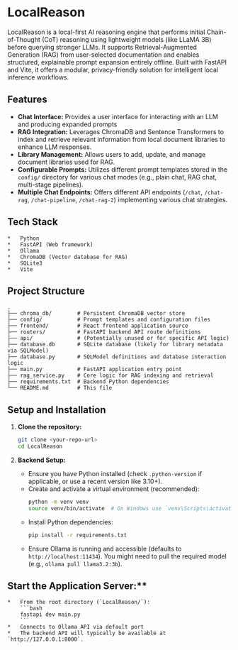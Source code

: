 # LocalReason

LocalReason is a local-first AI reasoning engine that performs initial Chain-of-Thought (CoT) reasoning using lightweight models (like LLaMA 3B) before querying stronger LLMs. It supports Retrieval-Augmented Generation (RAG) from user-selected documentation and enables structured, explainable prompt expansion entirely offline. Built with FastAPI and Vite, it offers a modular, privacy-friendly solution for intelligent local inference workflows.

## Features

*   **Chat Interface:** Provides a user interface for interacting with an LLM and producing expanded prompts
*   **RAG Integration:** Leverages ChromaDB and Sentence Transformers to index and retrieve relevant information from local document libraries to enhance LLM responses.
*   **Library Management:** Allows users to add, update, and manage document libraries used for RAG.
*   **Configurable Prompts:** Utilizes different prompt templates stored in the `config/` directory for various chat modes (e.g., plain chat, RAG chat, multi-stage pipelines).
*   **Multiple Chat Endpoints:** Offers different API endpoints (`/chat`, `/chat-rag`, `/chat-pipeline`, `/chat-rag-2`) implementing various chat strategies.

## Tech Stack

    *   Python
    *   FastAPI (Web framework)
    *   Ollama
    *   ChromaDB (Vector database for RAG)
    *   SQLite3
    *   Vite

## Project Structure

```
.
├── chroma_db/        # Persistent ChromaDB vector store
├── config/           # Prompt templates and configuration files
├── frontend/         # React frontend application source
├── routers/          # FastAPI backend API route definitions
├── api/              # (Potentially unused or for specific API logic)
├── database.db       # SQLite database (likely for library metadata via SQLModel)
├── database.py       # SQLModel definitions and database interaction logic
├── main.py           # FastAPI application entry point
├── rag_service.py    # Core logic for RAG indexing and retrieval
├── requirements.txt  # Backend Python dependencies
└── README.md         # This file
```

## Setup and Installation

1.  **Clone the repository:**
    ```bash
    git clone <your-repo-url>
    cd LocalReason
    ```

2.  **Backend Setup:**
    *   Ensure you have Python installed (check `.python-version` if applicable, or use a recent version like 3.10+).
    *   Create and activate a virtual environment (recommended):
        ```bash
        python -m venv venv
        source venv/bin/activate  # On Windows use `venv\Scripts\activate`
        ```
    *   Install Python dependencies:
        ```bash
        pip install -r requirements.txt
        ```
    *   Ensure Ollama is running and accessible (defaults to `http://localhost:11434`). You might need to pull the required model (e.g., `ollama pull llama3.2:3b`).


 ## Start the Application Server:**
    *   From the root directory (`LocalReason/`):
        ```bash
        fastapi dev main.py
        ```
    *   Connects to Ollama API via default port 
    *   The backend API will typically be available at `http://127.0.0.1:8000`.



